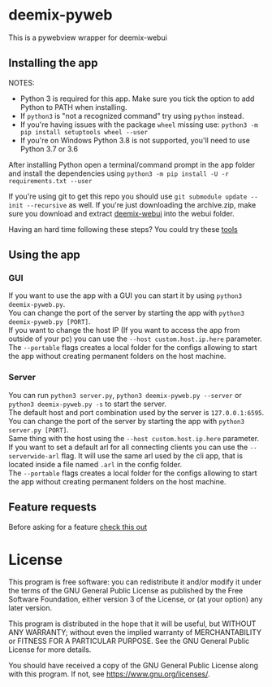 # deemix-pyweb
This is a pywebview wrapper for deemix-webui

## Installing the app
NOTES:
- Python 3 is required for this app. Make sure you tick the option to add Python to PATH when installing.
- If `python3` is "not a recognized command" try using `python` instead.
- If you're having issues with the package `wheel` missing use: `python3 -m pip install setuptools wheel --user`
- If you're on Windows Python 3.8 is not supported, you'll need to use Python 3.7 or 3.6

After installing Python open a terminal/command prompt in the app folder and install the dependencies using `python3 -m pip install -U -r requirements.txt --user`

If you're using git to get this repo you should use `git submodule update --init --recursive` as well. If you're just downloading the archive.zip, make sure you download and extract [deemix-webui](https://git.fuwafuwa.moe/RemixDev/deemix-webui) into the webui folder.

Having an hard time following these steps? You could try these [tools](https://git.fuwafuwa.moe/RemixDev/deemix-tools)

## Using the app
### GUI
If you want to use the app with a GUI you can start it by using `python3 deemix-pyweb.py`.<br>
You can change the port of the server by starting the app with `python3 deemix-pyweb.py [PORT]`.<br>
If you want to change the host IP (If you want to access the app from outside of your pc) you can use the `--host custom.host.ip.here` parameter.<br>
The `--portable` flags creates a local folder for the configs allowing to start the app without creating permanent folders on the host machine.

### Server
You can run `python3 server.py`, `python3 deemix-pyweb.py --server` or `python3 deemix-pyweb.py -s` to start the server.<br>
The default host and port combination used by the server is `127.0.0.1:6595`.<br>
You can change the port of the server by starting the app with `python3 server.py [PORT]`.<br>
Same thing with the host using the `--host custom.host.ip.here` parameter.<br>
If you want to set a default arl for all connecting clients you can use the `--serverwide-arl` flag. It will use the same arl used by the cli app, that is located inside a file named `.arl` in the config folder.<br>
The `--portable` flags creates a local folder for the configs allowing to start the app without creating permanent folders on the host machine.

## Feature requests
Before asking for a feature [check this out](https://git.fuwafuwa.moe/RemixDev/deemix-pyweb/src/branch/main/FEATURES.md)

# License
This program is free software: you can redistribute it and/or modify
it under the terms of the GNU General Public License as published by
the Free Software Foundation, either version 3 of the License, or
(at your option) any later version.

This program is distributed in the hope that it will be useful,
but WITHOUT ANY WARRANTY; without even the implied warranty of
MERCHANTABILITY or FITNESS FOR A PARTICULAR PURPOSE.  See the
GNU General Public License for more details.

You should have received a copy of the GNU General Public License
along with this program.  If not, see <https://www.gnu.org/licenses/>.
